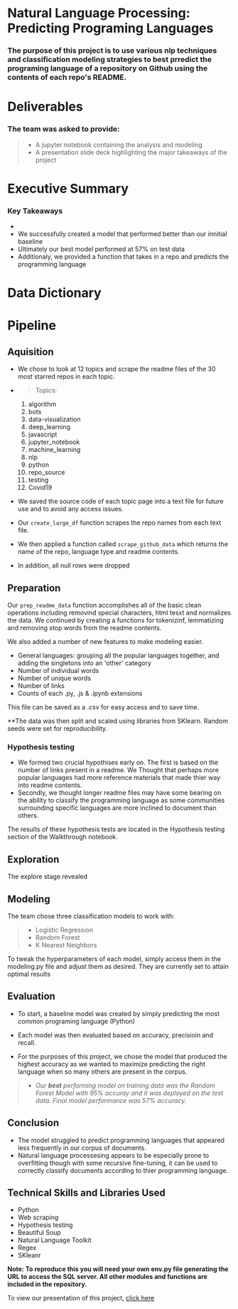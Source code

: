 # Natural Language Processing: Predicting Programing Languages
### The purpose of this project is to use various nlp techniques and classification modeling strategies to best prredict the programing language of a repository on Github using the contents of each repo's README.  

# Deliverables 
### The team was asked to provide:
> - A jupyter notebook containing the analysis and modeling
> - A presentation slide deck highlighting the major takeaways of the project

# Executive Summary
### Key Takeaways
-  
- We successfully created a model that performed better than our innitial baseline
- Ultimately our best model performed at 57% on test data
- Additionaly, we provided a function that takes in a repo and predicts the programming language 

# Data Dictionary

# Pipeline 
## Aquisition
- We chose to look at 12 topics and scrape the readme files of the 30 most starred repos in each topic.
- >  Topics:
    1. algorithm
    2. bots
    3. data-visualization
    4. deep_learning
    5. javascript
    6. jupyter_notebook
    7. machine_learning
    8. nlp
    9. python
    10. repo_source
    11. testing
    12. Covid19

- We saved the source code of each topic page into a text file for future use and to avoid any access issues. 
- Our `create_large_df` function scrapes the repo names from each text file.
- We then applied a function called `scrape_github_data` which returns the name of the repo, language type and readme contents.
- In addition, all null rows were dropped

## Preparation 
Our `prep_readme_data` function accomplishes all of the basic clean operations including removind special characters, html tesxt and normalizes the data. We continued by creating a functions for tokenizinf, lemmatizing and removing stop words from the readme contents.

We also added a number of new features to make modeling easier. 
- General languages: grouping all the popular languages together, and adding the singletons into an 'other' category
- Number of individual words
- Number of unique words
- Number of links
- Counts of each .py, .js & .ipynb extensions

This file can be saved as a .csv for easy access and to save time.

**The data was then split and scaled using libraries from SKlearn. Random seeds were set for reproducibility. 
### Hypothesis testing

- We formed two crucial hypothises early on. The first is based on the number of links present in a readme. We Thought that perhaps more popular languages had more reference materials that made thier way into readme contents.
- Secondly, we thought longer readme files may have some bearing on the ability to classify the programming language as some communities surrounding specific languages are more inclined to document than others.

The results of these hypothesis tests are located in the Hypothesis testing section of the Walkthrough notebook. 

## Exploration

The explore stage revealed

## Modeling

The team chose three classification models to work with:
 > - Logistic Regression
 > - Random Forest
 > - K Nearest Neighbors

 To tweak the hyperparameters of each model, simply access them in the modeling.py file and adjust them as desired. They are currently set to attain optimal results
## Evaluation
- To start, a baseline model was created by simply predicting the most common programing language (Python)

- Each model was then evaluated based on accuracy, precisioin and recall.
- For the purposes of this project, we chose the model that produced the highest accuracy as we wanted to maximize predicting the right language when so many others are present in the corpus.

 > -  *Our __best__ performing model on training data was the Random Forest Model with 95% accuray and it was deployed on the test data. Final model performance was 57% accuracy.*

## Conclusion
- The model struggled to predict programming languages that appeared less frequently in our corpus of documents. 
- Natural language processesing appears to be especially prone to overfitting though with some recursive fine-tuning, it can be used to correctly classify documents according to thier programming language.

## Technical Skills and Libraries Used
- Python
- Web scraping
- Hypothesis testing
- Beautiful Soup
- Natural Language Toolkit
- Regex
- SKleanr


**Note: To reproduce this you will need your own env.py file generating the URL to access the SQL server. All other modules and functions are included in the repository.**

To view our presentation of this project, [click here](https://www.canva.com/design/DAD-GzRcYlA/sIfOlRBWbqHXU96QWgMvlQ/view?utm_content=DAD-GzRcYlA&utm_campaign=designshare&utm_medium=link&utm_source=sharebutton)




